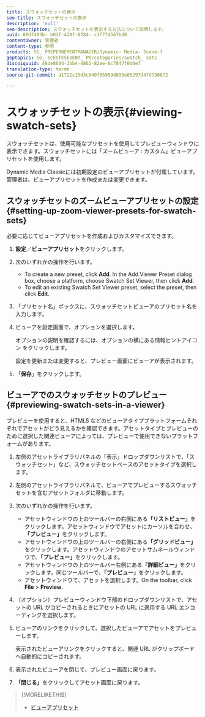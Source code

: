 ```yaml
---
title: スウォッチセットの表示
seo-title: スウォッチセットの表示
description: 'null'
seo-description: スウォッチセットを表示する方法について説明します。
uuid: 80df403b- b03f-428f-9784- c3f774567bd0
contentOwner: 管理者
content-type: 参照
products: SG_ PREPERNEMENTMANAGER/Dynamic- Media- Scene-7
geptopics: SG_ SCESTESEVENT_ PK/categories/swatch_ sets
discoiquuid: 48de8604-2bb4-4862-82ee-0c7847f0d0e7
translation-type: tm+mt
source-git-commit: a1722c15d3c049f05959d895e85297d47d730872

---
```



# スウォッチセットの表示{#viewing-swatch-sets}

スウォッチセットは、使用可能なプリセットを使用してプレビューウィンドウに表示できます。スウォッチセットには「ズームビューア : カスタム」ビューアプリセットを使用します。

Dynamic Media Classicには初期設定のビューアプリセットが付属しています。管理者は、ビューアプリセットを作成または変更できます。

## スウォッチセットのズームビューアプリセットの設定 {#setting-up-zoom-viewer-presets-for-swatch-sets}

必要に応じてビューアプリセットを作成およびカスタマイズできます。

1. **設定**／**ビューアプリセット**&#x200B;をクリックします。
1. 次のいずれかの操作を行います。

   * To create a new preset, click **Add**. In the Add Viewer Preset dialog box, choose a platform, choose Swatch Set Viewer, then click **Add**.
   * To edit an existing Swatch Set Viewer preset, select the preset, then click **Edit**.

1. 「プリセット名」ボックスに、スウォッチセットビューアのプリセット名を入力します。
1. ビューアを設定画面で、オプションを選択します。

   オプションの説明を確認するには、オプションの横にある情報ヒントアイコン  をクリックします。

   設定を更新または変更すると、プレビュー画面にビューアが表示されます。

1. 「**保存**」をクリックします。

## ビューアでのスウォッチセットのプレビュー {#previewing-swatch-sets-in-a-viewer}

プレビューを使用すると、HTML5 などのビューアタイププラットフォームそれぞれでアセットがどう見えるかを確認できます。アセットタイプとプレビューのために選択した関連ビューアによっては、プレビューで使用できないプラットフォームがあります。

1. 左側のアセットライブラリパネルの「表示」ドロップダウンリストで、「スウォッチセット」など、スウォッチセットベースのアセットタイプを選択します。
1. 左側のアセットライブラリパネルで、ビューアでプレビューするスウォッチセットを含むアセットフォルダに移動します。
1. 次のいずれかの操作を行います。

   * アセットウィンドウの上のツールバーの右側にある&#x200B;**「リストビュー」**&#x200B;をクリックします。アセットウィンドウでアセットにカーソルを合わせ、**「プレビュー」**&#x200B;をクリックします。
   * アセットウィンドウの上のツールバーの右側にある&#x200B;**「グリッドビュー」**&#x200B;をクリックします。アセットウィンドウのアセットサムネールウィンドウで、**「プレビュー」**&#x200B;をクリックします。
   * アセットウィンドウの上のツールバー右側にある&#x200B;**「詳細ビュー」**&#x200B;をクリックします。同じツールバーで、**「プレビュー」**&#x200B;をクリックします。
   * アセットウィンドウで、アセットを選択します。On the toolbar, click **File** &gt; **Preview**.

1. （オプション）プレビューウィンドウ下部のドロップダウンリストで、アセットの URL がコピーされるときにアセットの URL に適用する URL エンコーディングを選択します。
1. ビューアのリンクをクリックして、選択したビューアでアセットをプレビューします。

   表示されたビューアリンクをクリックすると、関連 URL がクリップボードへ自動的にコピーされます。

1. 表示されたビューアを閉じて、プレビュー画面に戻ります。
1. **「閉じる」**&#x200B;をクリックしてアセット画面に戻ります。

>[!MORELIKETHIS]
>
>* [ビューアプリセット](application-setup.md#viewer_presets)

